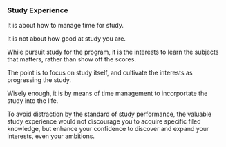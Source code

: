

### Study Experience

It is about how to manage time for study.

It is not about how good at study you are.

While pursuit study for the program, it is the interests to learn the subjects that matters,
rather than show off the scores.

The point is to focus on study itself, and cultivate the interests as progressing the study.

Wisely enough, it is by means of time management to incorportate the study into the life.

To avoid distraction by the standard of study performance, the valuable study experience would not discourage you to acquire specific filed knowledge,
but enhance your confidence to discover and expand your interests, even your ambitions.
